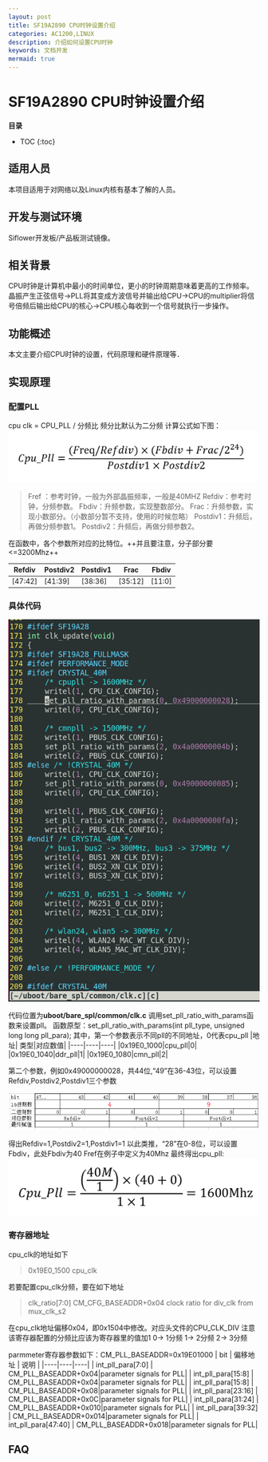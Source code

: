 ```yaml
---
layout: post
title: SF19A2890 CPU时钟设置介绍
categories: AC1200,LINUX
description: 介绍如何设置CPU时钟
keywords: 文档开发
mermaid: true
---
```


# SF19A2890 CPU时钟设置介绍

**目录**

* TOC
{:toc}


## 适用人员

本项目适用于对网络以及Linux内核有基本了解的人员。

## 开发与测试环境

Siflower开发板/产品板测试镜像。

## 相关背景

CPU时钟是计算机中最小的时间单位，更小的时钟周期意味着更高的工作频率。
晶振产生正弦信号->PLL将其变成方波信号并输出给CPU->CPU的multiplier将信号倍频后输出给CPU的核心->CPU核心每收到一个信号就执行一步操作。

## 功能概述

本文主要介绍CPU时钟的设置，代码原理和硬件原理等．

## 实现原理
### 配置PLL
cpu clk = CPU_PLL / 分频比
频分比默认为二分频
计算公式如下图：
![计算公式](/assets/images/uboot_development_manual/CPUformula.png)

> Fref ：参考时钟，一般为外部晶振频率，一般是40MHZ
> Refdiv：参考时钟，分频参数。
> Fbdiv：升频参数，实现整数部分。
> Frac：升频参数，实现小数部分。（小数部分暂不支持，使用的时候忽略）
> Postdiv1：升频后，再做分频参数1。
> Postdiv2：升频后，再做分频参数2。

在函数中，各个参数所对应的比特位。++并且要注意，分子部分要<=3200Mhz++

| Refdiv | Postdiv2 | Postdiv1 | Frac | Fbdiv |
|----|----|----|----|----|
| [47:42] | [41:39] | [38:36] | [35:12] | [11:0] |

### 具体代码
![文件代码](/assets/images/uboot_development_manual/uboot_code.png)

代码位置为**uboot/bare_spl/common/clk.c**
调用set_pll_ratio_with_params函数来设置pll。
函数原型：set_pll_ratio_with_params(int pll_type, unsigned long long pll_para);
其中，第一个参数表示不同pll的不同地址，0代表cpu_pll
|地址| 类型|对应数值|
|----|----|----|
|0x19E0_1000|cpu_pll|0|
|0x19E0_1040|ddr_pll|1|
|0x19E0_1080|cmn_pll|2|


第二个参数，例如0x49000000028，共44位,“49”在36-43位，可以设置Refdiv,Postdiv2,Postdiv1三个参数

![对应数值](/assets/images/uboot_development_manual/calculate.png)

得出Refdiv=1,Postdiv2=1,Postdiv1=1
以此类推，“28”在0-8位，可以设置Fbdiv，此处Fbdiv为40
Fref在例子中定义为40Mhz
最终得出cpu_pll:
![最终得数](/assets/images/uboot_development_manual/example_result.png)


### 寄存器地址
cpu_clk的地址如下
> 0x19E0_1500	cpu_clk


若要配置cpu_clk分频，要在如下地址
> clk_ratio[7:0]	CM_CFG_BASEADDR+0x04	clock ratio for div_clk from mux_clk_s2

在cpu_clk地址偏移0x04，即0x1504中修改。对应头文件的CPU_CLK_DIV
注意该寄存器配置的分频比应该为寄存器里的值加1
0-> 1分频
1-> 2分频
2-> 3分频

parmmeter寄存器参数如下：CM_PLL_BASEADDR=0x19E01000
| bit | 偏移地址 | 说明 |
|----|----|----|
| int_pll_para[7:0] | CM_PLL_BASEADDR+0x04|parameter signals for PLL|
| int_pll_para[15:8] | CM_PLL_BASEADDR+0x04|parameter signals for PLL|
| int_pll_para[15:8] | CM_PLL_BASEADDR+0x08|parameter signals for PLL|
| int_pll_para[23:16] | CM_PLL_BASEADDR+0x0C|parameter signals for PLL|
| int_pll_para[31:24] | CM_PLL_BASEADDR+0x010|parameter signals for PLL|
| int_pll_para[39:32] | CM_PLL_BASEADDR+0x014|parameter signals for PLL|
| int_pll_para[47:40] | CM_PLL_BASEADDR+0x018|parameter signals for PLL|

## FAQ
